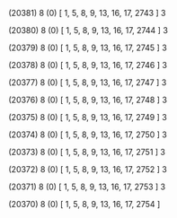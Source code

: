 (20381) 8 (0) [ 1, 5, 8, 9, 13, 16, 17, 2743 ] 3 


(20380) 8 (0) [ 1, 5, 8, 9, 13, 16, 17, 2744 ] 3 


(20379) 8 (0) [ 1, 5, 8, 9, 13, 16, 17, 2745 ] 3 


(20378) 8 (0) [ 1, 5, 8, 9, 13, 16, 17, 2746 ] 3 


(20377) 8 (0) [ 1, 5, 8, 9, 13, 16, 17, 2747 ] 3 


(20376) 8 (0) [ 1, 5, 8, 9, 13, 16, 17, 2748 ] 3 


(20375) 8 (0) [ 1, 5, 8, 9, 13, 16, 17, 2749 ] 3 


(20374) 8 (0) [ 1, 5, 8, 9, 13, 16, 17, 2750 ] 3 


(20373) 8 (0) [ 1, 5, 8, 9, 13, 16, 17, 2751 ] 3 


(20372) 8 (0) [ 1, 5, 8, 9, 13, 16, 17, 2752 ] 3 


(20371) 8 (0) [ 1, 5, 8, 9, 13, 16, 17, 2753 ] 3 


(20370) 8 (0) [ 1, 5, 8, 9, 13, 16, 17, 2754 ]  

